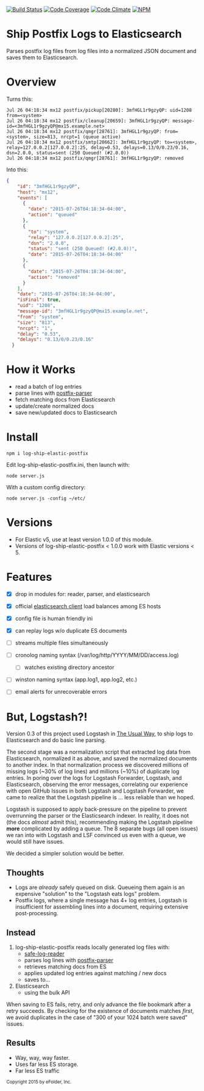 [![Build Status][ci-img]][ci-url]
[![Code Coverage][cov-img]][cov-url]
[![Code Climate][clim-img]][clim-url]
[![NPM][npm-img]][npm-url]

# Ship Postfix Logs to Elasticsearch

Parses postfix log files from log files into a normalized JSON document and saves them to Elasticsearch.


# Overview

Turns this:

````
Jul 26 04:18:34 mx12 postfix/pickup[20280]: 3mfHGL1r9gzyQP: uid=1208 from=<system>
Jul 26 04:18:34 mx12 postfix/cleanup[20659]: 3mfHGL1r9gzyQP: message-id=<3mfHGL1r9gzyQP@mx15.example.net>
Jul 26 04:18:34 mx12 postfix/qmgr[28761]: 3mfHGL1r9gzyQP: from=<system>, size=813, nrcpt=1 (queue active)
Jul 26 04:18:34 mx12 postfix/smtp[20662]: 3mfHGL1r9gzyQP: to=<system>, relay=127.0.0.2[127.0.0.2]:25, delay=0.53, delays=0.13/0/0.23/0.16, dsn=2.0.0, status=sent (250 Queued! (#2.0.0))
Jul 26 04:18:34 mx12 postfix/qmgr[28761]: 3mfHGL1r9gzyQP: removed
````

Into this:

```json
{
    "id": "3mfHGL1r9gzyQP",
    "host": "mx12",
    "events": [
      {
        "date": "2015-07-26T04:18:34-04:00",
        "action": "queued"
      },
      {
        "to": "system",
        "relay": "127.0.0.2[127.0.0.2]:25",
        "dsn": "2.0.0",
        "status": "sent (250 Queued! (#2.0.0))",
        "date": "2015-07-26T04:18:34-04:00"
      },
      {
        "date": "2015-07-26T04:18:34-04:00",
        "action": "removed"
      }
    ],
    "date": "2015-07-26T04:18:34-04:00",
    "isFinal": true,
    "uid": "1208",
    "message-id": "3mfHGL1r9gzyQP@mx15.example.net",
    "from": "system",
    "size": "813",
    "nrcpt": "1",
    "delay": "0.53",
    "delays": "0.13/0/0.23/0.16"
  }
```


# How it Works

- read a batch of log entries
- parse lines with [postfix-parser](https://github.com/msimerson/postfix-parser)
- fetch matching docs from Elasticsearch
- update/create normalized docs
- save new/updated docs to Elasticsearch


# Install

    npm i log-ship-elastic-postfix

Edit log-ship-elastic-postfix.ini, then launch with:

    node server.js

With a custom config directory:

    node server.js -config ~/etc/


# Versions

- For Elastic v5, use at least version 1.0.0 of this module.
- Versions of log-ship-elastic-postfix < 1.0.0 work with Elastic versions < 5.


# Features

- [x] drop in modules for: reader, parser, and elasticsearch
- [x] official [elasticsearch client](https://www.npmjs.com/package/elasticsearch) load balances among ES hosts
- [x] config file is human friendly ini
- [x] can replay logs w/o duplicate ES documents
- [ ] streams multiple files simultaneously
- [ ] cronolog naming syntax (/var/log/http/YYYY/MM/DD/access.log)
    - [ ] watches existing directory ancestor
- [ ] winston naming syntax (app.log1, app.log2, etc.)
- [ ] email alerts for unrecoverable errors


# But, Logstash?!

Version 0.3 of this project used Logstash in [The Usual Way](https://www.elastic.co/guide/en/logstash/current/deploying-and-scaling.html), to ship logs to Elasticsearch and do basic line parsing.

The second stage was a normalization script that extracted log data from Elasticsearch, normalized it as above, and saved the normalized documents to another index. In that normalization process we discovered millions of missing logs (~30% of log lines) and millions (~10%) of duplicate log entries. In poring over the logs for Logstash Forwarder, Logstash, and Elasticsearch, observing the error messages, correlating our experience with open GitHub Issues in both Logstash and Logstash Forwarder, we came to realize that the Logstash pipeline is ... less reliable than we hoped.

Logstash is supposed to apply back-pressure on the pipeline to prevent overrunning the parser or the Elasticsearch indexer. In reality, it does not (the docs *almost* admit this), recommending making the Logstash pipeline **more** complicated by adding a queue. The 8 separate bugs (all open issues) we ran into with Logstash and LSF convinced us even with a queue, we would still have issues.

We decided a simpler solution would be better.

## Thoughts

* Logs are *already* safely queued on disk. Queueing them again is an expensive "solution" to the "Logstash eats logs" problem.
* Postfix logs, where a single message has 4+ log entries, Logstash is insufficient for assembling lines into a document, requiring extensive post-processing.

## Instead

1. log-ship-elastic-postfix reads locally generated log files with:
    * [safe-log-reader](https://www.npmjs.com/package/safe-log-reader)
    * parses log lines with [postfix-parser](https://www.npmjs.com/package/postfix-parser)
    * retrieves matching docs from ES
    * applies updated log entries against matching / new docs
    * saves to...
2. Elasticsearch
    * using the bulk API

When saving to ES fails, retry, and only advance the file bookmark after a retry succeeds. By checking for the existence of documents matches *first*, we avoid duplicates in the case of "300 of your 1024 batch were saved" issues.

## Results

* Way, way, way faster.
* Uses far less ES storage.
* Far less ES traffic


<sub>Copyright 2015 by eFolder, Inc.</sub>


[ci-img]: https://travis-ci.org/msimerson/log-ship-elastic-postfix.svg
[ci-url]: https://travis-ci.org/msimerson/log-ship-elastic-postfix
[cov-img]: https://codecov.io/github/msimerson/log-ship-elastic-postfix/coverage.svg
[cov-url]: https://codecov.io/github/msimerson/log-ship-elastic-postfix
[clim-img]: https://codeclimate.com/github/msimerson/log-ship-elastic-postfix/badges/gpa.svg
[clim-url]: https://codeclimate.com/github/msimerson/log-ship-elastic-postfix
[npm-img]: https://nodei.co/npm/log-ship-elastic-postfix.png
[npm-url]: https://www.npmjs.com/package/log-ship-elastic-postfix
